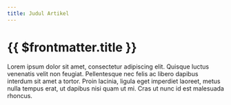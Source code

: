 ```yaml
---
title: Judul Artikel
---
```


<script setup>
import ReadingTime from '../.vitepress/theme/components/ReadingTime.vue';
</script>

# {{ $frontmatter.title }}

<ReadingTime />

Lorem ipsum dolor sit amet, consectetur adipiscing elit. Quisque luctus venenatis velit non feugiat. Pellentesque nec felis ac libero dapibus interdum sit amet a tortor. Proin lacinia, ligula eget imperdiet laoreet, metus nulla tempus erat, ut dapibus nisi quam ut mi. Cras ut nunc id est malesuada rhoncus.
